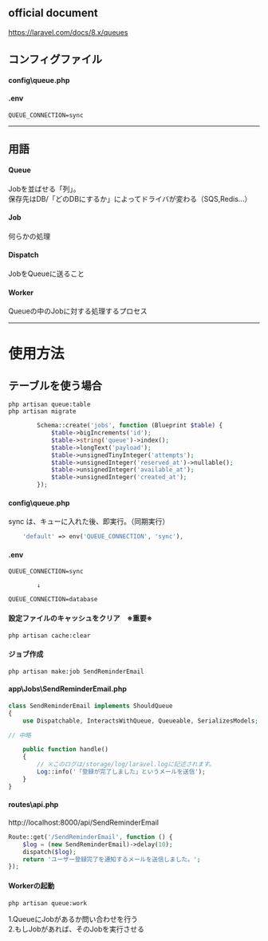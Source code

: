## official document
https://laravel.com/docs/8.x/queues


## コンフィグファイル
#### config\queue.php

#### .env
```
QUEUE_CONNECTION=sync
```
_______________________________________________________
## 用語

#### Queue
Jobを並ばせる「列」。  
保存先はDB/「どのDBにするか」によってドライバが変わる（SQS,Redis...）

#### Job
何らかの処理

#### Dispatch
JobをQueueに送ること

#### Worker
Queueの中のJobに対する処理するプロセス


_______________________________________________________
# 使用方法

## テーブルを使う場合
```
php artisan queue:table
php artisan migrate
```

```php
        Schema::create('jobs', function (Blueprint $table) {
            $table->bigIncrements('id');
            $table->string('queue')->index();
            $table->longText('payload');
            $table->unsignedTinyInteger('attempts');
            $table->unsignedInteger('reserved_at')->nullable();
            $table->unsignedInteger('available_at');
            $table->unsignedInteger('created_at');
        });
```


#### config\queue.php
sync は、キューに入れた後、即実行。（同期実行）
```php
    'default' => env('QUEUE_CONNECTION', 'sync'),
```

#### .env
```
QUEUE_CONNECTION=sync

        ↓

QUEUE_CONNECTION=database
```

#### 設定ファイルのキャッシュをクリア　※重要※
```
php artisan cache:clear
```

#### ジョブ作成
```
php artisan make:job SendReminderEmail
```


#### app\Jobs\SendReminderEmail.php
```php
class SendReminderEmail implements ShouldQueue
{
    use Dispatchable, InteractsWithQueue, Queueable, SerializesModels;

// 中略

    public function handle()
    {
        // ※このログは/storage/log/laravel.logに記述されます。
        Log::info('「登録が完了しました」というメールを送信');
    }
}
```

#### routes\api.php
http://localhost:8000/api/SendReminderEmail
```php
Route::get('/SendReminderEmail', function () {
    $log = (new SendReminderEmail)->delay(10);
    dispatch($log);
    return 'ユーザー登録完了を通知するメールを送信しました。';
});
```

#### Workerの起動
```
php artisan queue:work
```
1.QueueにJobがあるか問い合わせを行う  
2.もしJobがあれば、そのJobを実行させる  




